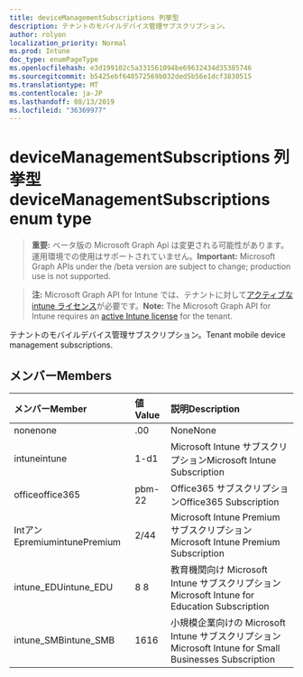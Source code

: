 ```yaml
---
title: deviceManagementSubscriptions 列挙型
description: テナントのモバイルデバイス管理サブスクリプション。
author: rolyon
localization_priority: Normal
ms.prod: Intune
doc_type: enumPageType
ms.openlocfilehash: e3d199102c5a331561094be69632434d35385746
ms.sourcegitcommit: b5425ebf648572569b032ded5b56e1dcf3830515
ms.translationtype: MT
ms.contentlocale: ja-JP
ms.lasthandoff: 08/13/2019
ms.locfileid: "36369977"
---
```

# <a name="devicemanagementsubscriptions-enum-type"></a><span data-ttu-id="c194d-103">deviceManagementSubscriptions 列挙型</span><span class="sxs-lookup"><span data-stu-id="c194d-103">deviceManagementSubscriptions enum type</span></span>

> <span data-ttu-id="c194d-104">**重要:** ベータ版の Microsoft Graph Api は変更される可能性があります。運用環境での使用はサポートされていません。</span><span class="sxs-lookup"><span data-stu-id="c194d-104">**Important:** Microsoft Graph APIs under the /beta version are subject to change; production use is not supported.</span></span>

> <span data-ttu-id="c194d-105">**注:** Microsoft Graph API for Intune では、テナントに対して[アクティブな intune ライセンス](https://go.microsoft.com/fwlink/?linkid=839381)が必要です。</span><span class="sxs-lookup"><span data-stu-id="c194d-105">**Note:** The Microsoft Graph API for Intune requires an [active Intune license](https://go.microsoft.com/fwlink/?linkid=839381) for the tenant.</span></span>

<span data-ttu-id="c194d-106">テナントのモバイルデバイス管理サブスクリプション。</span><span class="sxs-lookup"><span data-stu-id="c194d-106">Tenant mobile device management subscriptions.</span></span>

## <a name="members"></a><span data-ttu-id="c194d-107">メンバー</span><span class="sxs-lookup"><span data-stu-id="c194d-107">Members</span></span>
|<span data-ttu-id="c194d-108">メンバー</span><span class="sxs-lookup"><span data-stu-id="c194d-108">Member</span></span>|<span data-ttu-id="c194d-109">値</span><span class="sxs-lookup"><span data-stu-id="c194d-109">Value</span></span>|<span data-ttu-id="c194d-110">説明</span><span class="sxs-lookup"><span data-stu-id="c194d-110">Description</span></span>|
|:---|:---|:---|
|<span data-ttu-id="c194d-111">none</span><span class="sxs-lookup"><span data-stu-id="c194d-111">none</span></span>|<span data-ttu-id="c194d-112">.0</span><span class="sxs-lookup"><span data-stu-id="c194d-112">0</span></span>|<span data-ttu-id="c194d-113">None</span><span class="sxs-lookup"><span data-stu-id="c194d-113">None</span></span>|
|<span data-ttu-id="c194d-114">intune</span><span class="sxs-lookup"><span data-stu-id="c194d-114">intune</span></span>|<span data-ttu-id="c194d-115">1-d</span><span class="sxs-lookup"><span data-stu-id="c194d-115">1</span></span>|<span data-ttu-id="c194d-116">Microsoft Intune サブスクリプション</span><span class="sxs-lookup"><span data-stu-id="c194d-116">Microsoft Intune Subscription</span></span>|
|<span data-ttu-id="c194d-117">office</span><span class="sxs-lookup"><span data-stu-id="c194d-117">office365</span></span>|<span data-ttu-id="c194d-118">pbm-2</span><span class="sxs-lookup"><span data-stu-id="c194d-118">2</span></span>|<span data-ttu-id="c194d-119">Office365 サブスクリプション</span><span class="sxs-lookup"><span data-stu-id="c194d-119">Office365 Subscription</span></span>|
|<span data-ttu-id="c194d-120">Intアン Epremium</span><span class="sxs-lookup"><span data-stu-id="c194d-120">intunePremium</span></span>|<span data-ttu-id="c194d-121">2/4</span><span class="sxs-lookup"><span data-stu-id="c194d-121">4</span></span>|<span data-ttu-id="c194d-122">Microsoft Intune Premium サブスクリプション</span><span class="sxs-lookup"><span data-stu-id="c194d-122">Microsoft Intune Premium Subscription</span></span>|
|<span data-ttu-id="c194d-123">intune_EDU</span><span class="sxs-lookup"><span data-stu-id="c194d-123">intune_EDU</span></span>|<span data-ttu-id="c194d-124">8 </span><span class="sxs-lookup"><span data-stu-id="c194d-124">8</span></span>|<span data-ttu-id="c194d-125">教育機関向け Microsoft Intune サブスクリプション</span><span class="sxs-lookup"><span data-stu-id="c194d-125">Microsoft Intune for Education Subscription</span></span>|
|<span data-ttu-id="c194d-126">intune_SMB</span><span class="sxs-lookup"><span data-stu-id="c194d-126">intune_SMB</span></span>|<span data-ttu-id="c194d-127">16</span><span class="sxs-lookup"><span data-stu-id="c194d-127">16</span></span>|<span data-ttu-id="c194d-128">小規模企業向けの Microsoft Intune サブスクリプション</span><span class="sxs-lookup"><span data-stu-id="c194d-128">Microsoft Intune for Small Businesses Subscription</span></span>|



